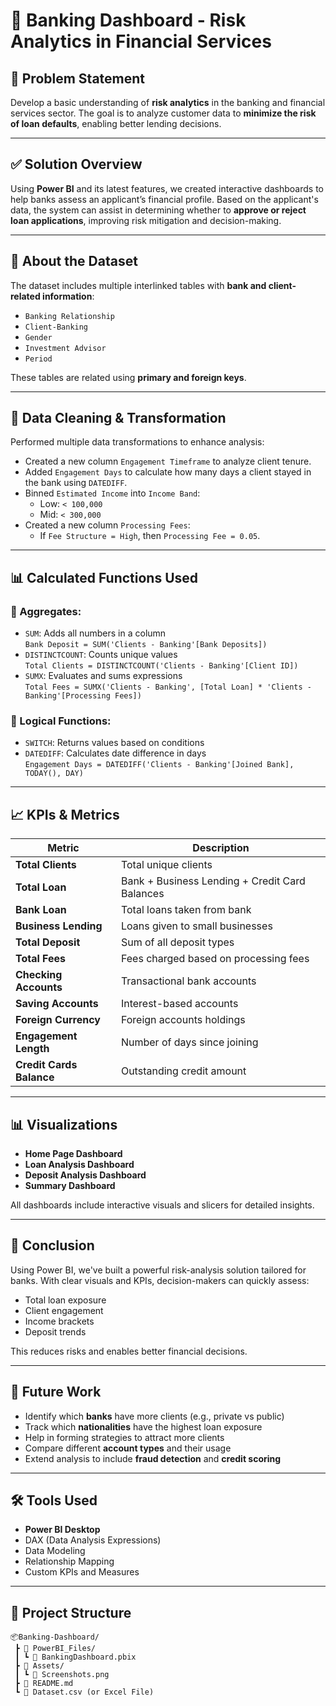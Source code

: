 # 💼 Banking Dashboard - Risk Analytics in Financial Services

## 📌 Problem Statement
Develop a basic understanding of **risk analytics** in the banking and financial services sector. The goal is to analyze customer data to **minimize the risk of loan defaults**, enabling better lending decisions.

---

## ✅ Solution Overview
Using **Power BI** and its latest features, we created interactive dashboards to help banks assess an applicant’s financial profile. Based on the applicant's data, the system can assist in determining whether to **approve or reject loan applications**, improving risk mitigation and decision-making.

---

## 📂 About the Dataset
The dataset includes multiple interlinked tables with **bank and client-related information**:
- `Banking Relationship`
- `Client-Banking`
- `Gender`
- `Investment Advisor`
- `Period`

These tables are related using **primary and foreign keys**.

---

## 🧹 Data Cleaning & Transformation
Performed multiple data transformations to enhance analysis:
- Created a new column `Engagement Timeframe` to analyze client tenure.
- Added `Engagement Days` to calculate how many days a client stayed in the bank using `DATEDIFF`.
- Binned `Estimated Income` into `Income Band`:
  - Low: `< 100,000`
  - Mid: `< 300,000`
- Created a new column `Processing Fees`:
  - If `Fee Structure = High`, then `Processing Fee = 0.05`.

---

## 📊 Calculated Functions Used

### 🧮 Aggregates:
- `SUM`: Adds all numbers in a column  
  `Bank Deposit = SUM('Clients - Banking'[Bank Deposits])`
- `DISTINCTCOUNT`: Counts unique values  
  `Total Clients = DISTINCTCOUNT('Clients - Banking'[Client ID])`
- `SUMX`: Evaluates and sums expressions  
  `Total Fees = SUMX('Clients - Banking', [Total Loan] * 'Clients - Banking'[Processing Fees])`

### 🔁 Logical Functions:
- `SWITCH`: Returns values based on conditions
- `DATEDIFF`: Calculates date difference in days  
  `Engagement Days = DATEDIFF('Clients - Banking'[Joined Bank], TODAY(), DAY)`

---

## 📈 KPIs & Metrics

| Metric                  | Description |
|------------------------|-------------|
| **Total Clients**       | Total unique clients |
| **Total Loan**          | Bank + Business Lending + Credit Card Balances |
| **Bank Loan**           | Total loans taken from bank |
| **Business Lending**    | Loans given to small businesses |
| **Total Deposit**       | Sum of all deposit types |
| **Total Fees**          | Fees charged based on processing fees |
| **Checking Accounts**   | Transactional bank accounts |
| **Saving Accounts**     | Interest-based accounts |
| **Foreign Currency**    | Foreign accounts holdings |
| **Engagement Length**   | Number of days since joining |
| **Credit Cards Balance**| Outstanding credit amount |

---

## 📊 Visualizations

- **Home Page Dashboard**
- **Loan Analysis Dashboard**
- **Deposit Analysis Dashboard**
- **Summary Dashboard**

All dashboards include interactive visuals and slicers for detailed insights.

---

## 📌 Conclusion

Using Power BI, we've built a powerful risk-analysis solution tailored for banks. With clear visuals and KPIs, decision-makers can quickly assess:
- Total loan exposure
- Client engagement
- Income brackets
- Deposit trends

This reduces risks and enables better financial decisions.

---

## 🔮 Future Work

- Identify which **banks** have more clients (e.g., private vs public)
- Track which **nationalities** have the highest loan exposure
- Help in forming strategies to attract more clients
- Compare different **account types** and their usage
- Extend analysis to include **fraud detection** and **credit scoring**

---

## 🛠️ Tools Used
- **Power BI Desktop**
- DAX (Data Analysis Expressions)
- Data Modeling
- Relationship Mapping
- Custom KPIs and Measures

---

## 📁 Project Structure

```plaintext
📦Banking-Dashboard/
 ┣ 📁 PowerBI_Files/
 ┃ ┗ 📄 BankingDashboard.pbix
 ┣ 📁 Assets/
 ┃ ┗ 📄 Screenshots.png
 ┣ 📄 README.md
 ┗ 📄 Dataset.csv (or Excel File)
